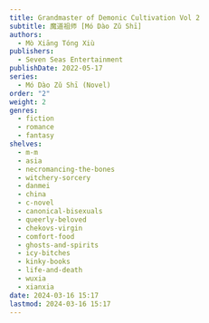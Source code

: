 ```yaml
---
title: Grandmaster of Demonic Cultivation Vol 2
subtitle: 魔道祖师 [Mó Dào Zǔ Shī]
authors:
  - Mò Xiāng Tóng Xiù
publishers:
  - Seven Seas Entertainment
publishDate: 2022-05-17
series:
  - Mó Dào Zǔ Shī (Novel)
order: "2"
weight: 2
genres:
  - fiction
  - romance
  - fantasy
shelves:
  - m-m
  - asia
  - necromancing-the-bones
  - witchery-sorcery
  - danmei
  - china
  - c-novel
  - canonical-bisexuals
  - queerly-beloved
  - chekovs-virgin
  - comfort-food
  - ghosts-and-spirits
  - icy-bitches
  - kinky-books
  - life-and-death
  - wuxia
  - xianxia
date: 2024-03-16 15:17
lastmod: 2024-03-16 15:17
---
```

